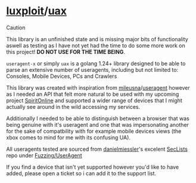 # [luxploit](https://github.com/luxploit)/[uax](https://github.com/luxploit/useragent-x)

> [!CAUTION]
> This library is an unfinished state and is missing major bits of functionality aswell as testing as I have not yet had the time to
> do some more work on this project! **DO NOT USE FOR THE TIME BEING**.

`useragent-x` or simply `uax` is a golang 1.24+ library designed to be able to parse an extensive number of useragents, including but not limited to: Consoles, Mobile Devices, PCs and Crawlers

This library was created with inspiration from [mileusna](https://github.com/mileusna)/[useragent](https://github.com/mileusna/useragent) however as I needed an API that felt more natural to be used with my upcoming project [SpiritOnline](https://spiritonline.net) and supported a wider range of devices that I might actually see around in the wild accessing my services.

Additionally I needed to be able to distinguish between a browser that was being genuine with it's useragent and one that was impersonating another for the sake of compatbility with for example mobile devices views (the xbox comes to mind for me with its confusing UA).

All useragents tested are sourced from [danielmiessler](https://github.com/danielmiessler)'s excelent [SecLists](https://github.com/danielmiessler/SecLists/) repo under [Fuzzing/UserAgent](https://github.com/danielmiessler/SecLists/tree/master/Fuzzing/User-Agents)

If you find a device that isn't yet supported however you'd like to have added, please open a ticket so i can add it to the support list.
